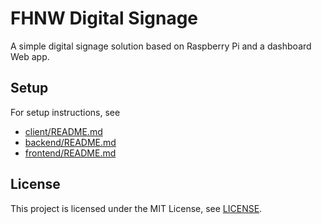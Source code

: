 # FHNW Digital Signage
A simple digital signage solution based on Raspberry Pi and a dashboard Web app.

## Setup
For setup instructions, see

* [client/README.md](client/README.md)
* [backend/README.md](backend/README.md)
* [frontend/README.md](frontend/README.md)

## License
This project is licensed under the MIT License, see [LICENSE](LICENCE).
